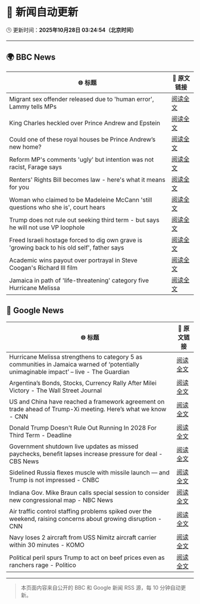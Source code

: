# 🧠 新闻自动更新

🕒 更新时间：**2025年10月28日 03:24:54（北京时间）**

---

## 🌍 BBC News

| 🌐 标题 | 🔗 原文链接 |
|--------|-------------|
| Migrant sex offender released due to 'human error', Lammy tells MPs | [阅读全文](https://www.bbc.com/news/articles/cq503p7yjypo?at_medium=RSS&at_campaign=rss) |
| King Charles heckled over Prince Andrew and Epstein | [阅读全文](https://www.bbc.com/news/articles/cp8empv38vgo?at_medium=RSS&at_campaign=rss) |
| Could one of these royal houses be Prince Andrew’s new home? | [阅读全文](https://www.bbc.com/news/articles/c781j7pz87xo?at_medium=RSS&at_campaign=rss) |
| Reform MP's comments 'ugly' but intention was not racist, Farage says | [阅读全文](https://www.bbc.com/news/articles/c78z4eyvnx1o?at_medium=RSS&at_campaign=rss) |
| Renters' Rights Bill becomes law - here's what it means for you | [阅读全文](https://www.bbc.com/news/articles/cqjwqp72y7ro?at_medium=RSS&at_campaign=rss) |
| Woman who claimed to be Madeleine McCann 'still questions who she is', court hears | [阅读全文](https://www.bbc.com/news/articles/cj0emv1r33do?at_medium=RSS&at_campaign=rss) |
| Trump does not rule out seeking third term - but says he will not use VP loophole | [阅读全文](https://www.bbc.com/news/articles/c797q57ple9o?at_medium=RSS&at_campaign=rss) |
| Freed Israeli hostage forced to dig own grave is 'growing back to his old self', father says | [阅读全文](https://www.bbc.com/news/articles/cy4pyw1jmgwo?at_medium=RSS&at_campaign=rss) |
| Academic wins payout over portrayal in Steve Coogan's Richard III film | [阅读全文](https://www.bbc.com/news/articles/cdegzx9w16ro?at_medium=RSS&at_campaign=rss) |
| Jamaica in path of 'life-threatening' category five Hurricane Melissa | [阅读全文](https://www.bbc.com/news/articles/c2dr0z57nygo?at_medium=RSS&at_campaign=rss) |

## 📰 Google News

| 🌐 标题 | 🔗 原文链接 |
|--------|-------------|
| Hurricane Melissa strengthens to category 5 as communities in Jamaica warned of ‘potentially unimaginable impact’ – live - The Guardian | [阅读全文](https://news.google.com/rss/articles/CBMi2AFBVV95cUxPUDdpM2JwZ3ZGU3pPaFd4WDFWRkcwTy1sX21HS3FNVUcxUmk3UEJYTGJsVDE3Z3BISEoyTGU4V1Z3dVFqTWlZTlJab245S0ZrQUpScUpYQVIzeDRWXzBFOUF3eWVFaHpzRFRObm9OZEJMYzV6ZDN0QjRBS2RvdjJMbDhkbDBnLXhva3F4ckE5N2d2d0R5ZDhzYmJrcFZxRzFRMmVOS1NRdlpuVFBzU1JodXhaN2R0Vk1oM0JUa0NWMG5BWjRQZ0UwUDBsWWtqV3lZM3FvWWhyanA?oc=5) |
| Argentina’s Bonds, Stocks, Currency Rally After Milei Victory - The Wall Street Journal | [阅读全文](https://news.google.com/rss/articles/CBMikwFBVV95cUxNNlhaTHEtcFlEWmVzb2JOaGtXU1B3R1ZjSVFaNDVsYlV4eHA2ZkV3NTJkc0tiRlFlSkQ3VWNqR1VHdHdmdm5zVzAxTE1rZGdZa2o4SVQ0dy1XdlJ5R1BGUTVQbjRiUl85V0JXQnY0Qi1mUFFYV21oZG1EVWx2aXNEaVh1MnRha0ZmckptQjlyM3FPYnM?oc=5) |
| US and China have reached a framework agreement on trade ahead of Trump-Xi meeting. Here’s what we know - CNN | [阅读全文](https://news.google.com/rss/articles/CBMigwFBVV95cUxOT0ZhaDlYeWpiUEZDSnl5ZGRDeHZKSG1aR0tSSFRZMGktajRwRm45X3VvQWVRa0RYMTQ2c3Vlc1BHb2k4V25sd0FtQTBuTlhYS0stQ2I1VU9qenFVT1F1cE84RS1mQmQzZm90c0x5eVBMOGVzd2VsbGh3UzBUUWJYb21vYw?oc=5) |
| Donald Trump Doesn't Rule Out Running In 2028 For Third Term - Deadline | [阅读全文](https://news.google.com/rss/articles/CBMigAFBVV95cUxNSEhpWGtPODl4eXpsdHhITXJ3Wk1qQjFyRFJaRnN1QS15N2lySloyYVktSUpNWFhRbjZaNVR0cDd3RHNWV1FvMXJMeEV6NTBCaEhtX3Q3Mk42YXgyYmE1dkpQZ0tIU09FSEpBNXNHUTlqV3BGZlcyOWdIN3dDVUstaA?oc=5) |
| Government shutdown live updates as missed paychecks, benefit lapses increase pressure for deal - CBS News | [阅读全文](https://news.google.com/rss/articles/CBMimAFBVV95cUxORG96dDByV3ZhMFZ3dDRsTThqaUtJdFp3NnJpRFB0TDdDbDJLa0NtWDNfODV2MTc5Vm1TaXNuX1BSLVBnQkRWSm1VWlB0ZUJQZW0wcGpEZ0dTb0J2Y0d0U0FiZWw0SHIyRERWZ011dEtlbmgzeEthU0NKOHdJcURnZU5SQ1pDcTBRdG9UU1VJVU1uQkxYLTVuYdIBngFBVV95cUxNbl91UWFpZjQ2RTFORXE2R1RJMkpXOUFGRVVITXNXYzU1bWg5Z00tcHRha1ZLT0dlRjFVdS1ieGdubDg0alJNLThzVHVyWkp6endfZ2FtY3BDRldVdVgxXzNZNDhDano4Y3FvQ0VndjJDTTlnM0VSQlRpaXJZYlFPVmhQTVJsWkthYlZvOXVtN1pnSDlxM3BiMWhPMk1xZw?oc=5) |
| Sidelined Russia flexes muscle with missile launch — and Trump is not impressed - CNBC | [阅读全文](https://news.google.com/rss/articles/CBMijAFBVV95cUxOelloWE1MVWxxWE9jY0hZdUR0TEFSTjVZU0xaRWJnclpjdlp4YjQ2dUdKc1FqNGY2YkdtcHJtdWEtSWlLS0pjam1PRUtFTHB0c0g3Z3NraGh0cUllQjB1VktVLVhCVUdXb1NnRV8wdEY5Z2R4SFV6azFjNUVneUp5ZnJsZnBVRjdVTHFqLdIBkgFBVV95cUxNRl8zeWRKa3RvMks5OXV2aDViNEZnb1R4R2ZCXzl6UDRWUnJXeGM2eGx6aEVpNXVtbi10Vzluam9ORXhXWklpS3JPZ0tmeEF3MmF6Q2t4M0RZVnBGamJ0SXBKZmZFUjljVG9TM2dZeHhBUmVxSXNqS3B1dEZXWG96aHlwOE1ia1hhbWFrQzNETFJkZw?oc=5) |
| Indiana Gov. Mike Braun calls special session to consider new congressional map - NBC News | [阅读全文](https://news.google.com/rss/articles/CBMiwgFBVV95cUxQX0tjR2lDYmFXSDRDYVkyUmJ0WVd6S3RtS1EwLVBUYjE5VGZwTVNEdzFKYjB4VUF6bG9FeUY1b3g1cFRUNWxVN21xakJqYS1aa0NoOUdCRFNrOVBBRHN2RHJSTjdKaF9aRkM5dXEyVTJrcU16bGN3RlBHYm1SNE5ZX0I4Y01LQ1AtZ0VyMElBNlU4QTB5VGNIVzRJWFZYV0pPelBpY2FEUGw4YWFodFp0Vk9aZTRBenNZOUtjWFRmYWZTQdIBVkFVX3lxTE0yTHI5V1hsbU9SZDY2bjVtRHlIRy03eTdyejc3YXZyU2RBUjM2R1NidzRiM21IMHBRN3JfTEIxekpDVXUzU25aZGdUWmtraTBVX3B6eElB?oc=5) |
| Air traffic control staffing problems spiked over the weekend, raising concerns about growing disruption - CNN | [阅读全文](https://news.google.com/rss/articles/CBMifkFVX3lxTE5kSDRnVUJYX2dkaUFYdFF4dnhJRXAwSFZvNC1MYjdERUJlVW5lU3VxdHZVcWdIb25BNnZGalNodFh6cUVDcTdJUmkwRURNUVpYT3gzMzdxQUJXWjFTTEM4dzhlblNOaVUzZXgyZ05vcjlCN2pIbk1Sd0NmV2prUQ?oc=5) |
| Navy loses 2 aircraft from USS Nimitz aircraft carrier within 30 minutes - KOMO | [阅读全文](https://news.google.com/rss/articles/CBMi-AFBVV95cUxNcU9yQTA2QTVsOVNIbnBWNG9uVy1tTDlpdmZUdnh3alVOWEEyanZqVFJUNWplVXVWcGhYT29Icnk3VS0zUkd5S2hzeUVoaWZ6M0tiRVp6cUdIREFPTWlkWjhGRE9EcktqcTlIYVJFdFpPNmJtdVRYUjlHeHVRRDI5LWlPYWRDb2R1QmVqN2ZEaXZVWGZtY0dTWjJQUFZuMmloUlhWd0xDOXhSNHhYWTJweFYxS2l3WUY4ZWVXV0ZrNFBja2xwMm1kMjhhZVNHU0k4VHpudjIycDBlSHlXSzlPNWZsZktBb1RJUEl3dmdQOTFndDg0UTNIcA?oc=5) |
| Political peril spurs Trump to act on beef prices even as ranchers rage - Politico | [阅读全文](https://news.google.com/rss/articles/CBMiwwFBVV95cUxNZjlnUDZVbGNuQW1HUjVRZndZOWgwUE9teGxPUy1aVVN2UTdPQkRVeGtROWdsWllwcnpJTHRlWFIyTXo1REt1V3c1a0lNdTB1WXNYdXFDMDIzZkRlWTNPOHVUT0dsRXJZQWFBNlJ6cm03b1I2VVdidnlualdJYzR4Tk5DZTlJbUd6Wkk3QjA1UlNWbXVEX3lmY1pIckRVdEkxLVpQUXg5LW9QRW9vYjZ0c3gwbm9EdFN1SkJzbVpuYlVqb1U?oc=5) |

---
> 本页面内容来自公开的 BBC 和 Google 新闻 RSS 源，每 10 分钟自动更新。